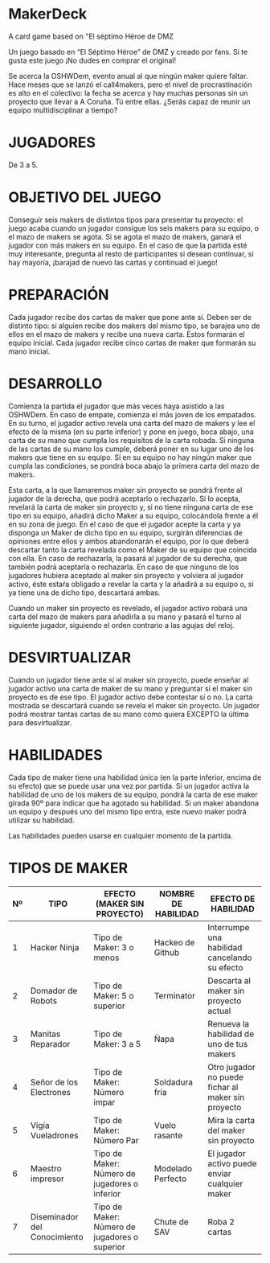 # MakerDeck
A card game based on "El séptimo Héroe de DMZ

Un juego basado en “El Séptimo Héroe” de DMZ y creado por fans. Si te gusta este juego ¡No dudes en comprar el original!

Se acerca la OSHWDem, evento anual al que ningún maker quiere faltar. Hace meses que se lanzó el call4makers, pero el nivel de procrastinación es alto en el colectivo: la fecha se acerca y hay muchas personas sin un proyecto que llevar a A Coruña. Tú entre ellas. ¿Serás capaz de reunir un equipo multidisciplinar a tiempo?

# JUGADORES
De 3 a 5.

# OBJETIVO DEL JUEGO
Conseguir seis makers de distintos tipos para presentar tu proyecto: el juego acaba cuando un jugador consigue los seis makers para su equipo, o el mazo de makers se agota. Si se agota el mazo de makers, ganará el jugador con más makers en su equipo. En el caso de que la partida esté muy interesante, pregunta al resto de participantes si desean continuar, si hay mayoría, ¡barajad de nuevo las cartas y continuad el juego!

# PREPARACIÓN
Cada jugador recibe dos cartas de maker que pone ante sí. Deben ser de distinto tipo: si alguien recibe dos makers del mismo tipo, se barajea uno de ellos en el mazo de makers y recibe una nueva carta. Estos formarán el equipo inicial.
Cada jugador recibe cinco cartas de maker que formarán su mano inicial.

# DESARROLLO
Comienza la partida el jugador que más veces haya asistido a las OSHWDem. En caso de empate, comienza el más joven de los empatados. En su turno, el jugador activo revela una carta del mazo de makers y lee el efecto de la misma (en su parte inferior) y pone en juego, boca abajo, una carta de su mano que cumpla los requisitos de la carta robada. Si ninguna de las cartas de su mano los cumple, deberá poner en su lugar uno de los makers que tiene en su equipo. Si en su equipo no hay ningún maker que cumpla las condiciones, se pondrá boca abajo la primera carta del mazo de makers. 

Esta carta, a la que llamaremos maker sin proyecto se pondrá frente al jugador de la derecha, que podrá aceptarlo o rechazarlo. Si lo acepta, revelará la carta de maker sin proyecto y, si no tiene ninguna carta de ese tipo en su equipo, añadirá dicho Maker a su equipo, colocándola frente a él en su zona de juego. En el caso de que el jugador acepte la carta y ya disponga un Maker de dicho tipo en su equipo, surgirán diferencias de opiniones entre ellos y ambos abandonarán el equipo, por lo que deberá descartar tanto la carta revelada como el Maker de su equipo que coincida con ella.
En caso de rechazarla, la pasará al jugador de su derecha, que también podrá aceptarla o rechazarla. En caso de que ninguno de los jugadores hubiera aceptado al maker sin proyecto y volviera al jugador activo, éste estaŕa obligado a revelar la carta y la añadirá a su equipo o, si ya tiene una de dicho tipo, descartará ambas.

Cuando un maker sin proyecto es revelado, el jugador activo robará una carta del mazo de makers para añadirla a su mano y pasará el turno al siguiente jugador, siguiendo el orden contrario a las agujas del reloj.


# DESVIRTUALIZAR
Cuando un jugador tiene ante sí al maker sin proyecto, puede enseñar al jugador activo una carta de maker de su mano y preguntar si el maker sin proyecto es de ese tipo. El jugador activo debe contestar sí o no. La carta mostrada se descartará cuando se revela el maker sin proyecto. Un jugador podrá mostrar tantas cartas de su mano como quiera EXCEPTO la última para desvirtualizar.

# HABILIDADES
Cada tipo de maker tiene una habilidad única (en la parte inferior, encima de su efecto) que se puede usar una vez por partida. Si un jugador activa la habilidad de uno de los makers de su equipo, pondrá la carta de ese maker girada 90º para indicar que ha agotado su habilidad. Si un maker abandona un equipo y después uno del mismo tipo entra, este nuevo maker podrá utilizar su habilidad.

Las habilidades pueden usarse en cualquier momento de la partida.

# TIPOS DE MAKER
| Nº| TIPO| EFECTO (MAKER SIN PROYECTO)| NOMBRE DE HABILIDAD| EFECTO DE HABILIDAD|
| ----- | ---- |----- | ---- | ----- |
| 1| Hacker Ninja| Tipo de Maker: 3 o menos| Hackeo de Github| Interrumpe una habilidad cancelando su efecto|
| 2 | Domador de Robots       | Tipo de Maker: 5 o superior|Terminator       |Descarta al maker sin proyecto actual|
| 3 | Manitas Reparador      |  Tipo de Maker: 3 a 5       |Ñapa             |Renueva la habilidad de uno de tus makers|
| 4 | Señor de los Electrones | Tipo de Maker: Número impar|Soldadura fría   |Otro jugador no puede fichar al maker sin proyecto|
| 5 | Vigía Vueladrones       | Tipo de Maker: Número Par  |Vuelo rasante    |Mira la carta del maker sin proyecto|
| 6 | Maestro impresor        | Tipo de Maker: Número de jugadores o inferior|Modelado Perfecto|El jugador activo puede enviar cualquier maker|
| 7 | Diseminador del Conocimiento | Tipo de Maker: Número de jugadores o superior|Chute de SAV|Roba 2 cartas|

